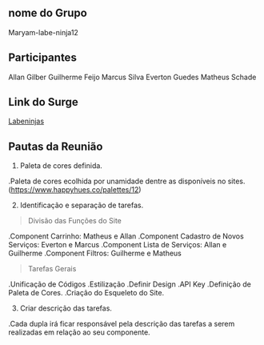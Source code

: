 ## nome do Grupo

Maryam-labe-ninja12

## Participantes

Allan Gilber
Guilherme Feijo
Marcus Silva
Everton Guedes
Matheus Schade

## Link do Surge
[Labeninjas](https://homeless-birds.surge.sh/)

## Pautas da Reunião

1) Paleta de cores definida.

 .Paleta de cores ecolhida por unamidade dentre as disponíveis no sites. (https://www.happyhues.co/palettes/12)

2) Identificação e separação de tarefas.

> Divisão das Funções do Site

 .Component Carrinho: Matheus e Allan
 .Component Cadastro de Novos Serviços: Everton e Marcus
 .Component Lista de Serviços: Allan e Guilherme
 .Component Filtros: Guilherme e Matheus

> Tarefas Gerais

 .Unificação de Códigos
 .Estilização
 .Definir Design
 .API Key
 .Definição de Paleta de Cores.
 .Criação do Esqueleto do Site.

3) Criar descrição das tarefas.

 .Cada dupla irá ficar responsável pela descrição das tarefas a serem realizadas em relação ao seu componente.

